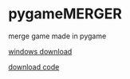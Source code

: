 # pygameMERGER
merge game made in pygame

[windows download](google.com)

[download code](google.com)
